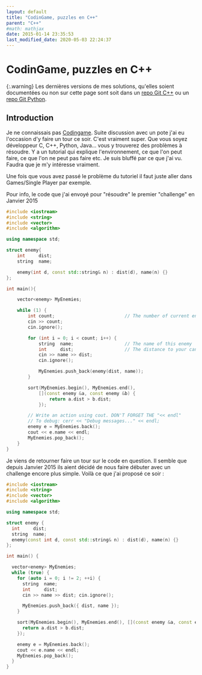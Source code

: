 ```yaml
---
layout: default
title: "CodinGame, puzzles en C++"
parent: "C++"
#math: mathjax
date: 2015-01-14 23:35:53
last_modified_date: 2020-05-03 22:24:37
---
```


# CodinGame, puzzles en C++

<!-- {:.warning}
Cet article commence à dater (2015). La plupart des informations à propos des algorithmes doivent être toujours correctes mais il y a sans doute eu des évolutions dans le mauvais sens du côté de Codingame. Par mauvais sens je veux dire : vous empêcher de développer chez vous à votre rythme puis coller votre solution quand VOUS le souhaitez. Vous obliger à ne coder que sur leur plateforme, ne plus vous permettre de récupérer les jeux d'entrainement et les solutions pour travailler en autonome... J'espère me tromper mais il sera intéressant d'y retrouner de temps à autre et de vérifier si ce que je dis se réalise (ou pas) 🤞  -->

{:.warning}
Les dernières versions de mes solutions, qu'elles soient documentées ou non sur cette page sont soit dans un [repo Git C++](https://github.com/40tude/codingame_cpp) ou un [repo Git Python](https://github.com/40tude/codingame_py). 





## Introduction
Je ne connaissais pas [Codingame](http://www.codingame.com/home). Suite discussion avec un pote j'ai eu l'occasion d'y faire un tour ce soir. C'est vraiment super. Que vous soyez développeur C, C++, Python, Java... vous y trouverez des problèmes à résoudre. Y a un tutorial qui explique l'environnement, ce que l'on peut faire, ce que l'on ne peut pas faire etc. Je suis bluffé par ce que j'ai vu. Faudra que je m'y intéresse vraiment.

Une fois que vous avez passé le problème du tutoriel il faut juste aller dans Games/Single Player par exemple.

Pour info, le code que j'ai envoyé pour "résoudre" le premier "challenge" en Janvier 2015

```cpp
#include <iostream>
#include <string>
#include <vector>
#include <algorithm>

using namespace std;

struct enemy{
    int     dist;
    string  name;

    enemy(int d, const std::string& n) : dist(d), name(n) {}
};

int main(){

    vector<enemy> MyEnemies;

    while (1) {
        int count;                          // The number of current enemy ships within range
        cin >> count;
        cin.ignore();

        for (int i = 0; i < count; i++) {
            string  name;                   // The name of this enemy
            int     dist;                   // The distance to your cannon of this enemy
            cin >> name >> dist;
            cin.ignore();

            MyEnemies.push_back(enemy(dist, name));
        }

        sort(MyEnemies.begin(), MyEnemies.end(),
            [](const enemy &a, const enemy &b) {
                return a.dist > b.dist;
            });

        // Write an action using cout. DON'T FORGET THE "<< endl"
        // To debug: cerr << "Debug messages..." << endl;
        enemy e = MyEnemies.back();
        cout << e.name << endl;
        MyEnemies.pop_back();
    }
}
```

Je viens de retourner faire un tour sur le code en question. Il semble que depuis Janvier 2015 ils aient décidé de nous faire débuter avec un challenge encore plus simple. Voilà ce que j'ai proposé ce soir :

```cpp
#include <iostream>
#include <string>
#include <vector>
#include <algorithm>

using namespace std;

struct enemy {
  int     dist;
  string  name;
  enemy(const int d, const std::string& n) : dist(d), name(n) {}
};

int main() {

  vector<enemy> MyEnemies;
  while (true) {
    for (auto i = 0; i != 2; ++i) {
      string  name;                                                             // The name of the enemy
      int     dist;                                                             // The distance to our cannon
      cin >> name >> dist; cin.ignore();

      MyEnemies.push_back({ dist, name });
    }

    sort(MyEnemies.begin(), MyEnemies.end(), [](const enemy &a, const enemy &b) {
      return a.dist > b.dist;
    });

    enemy e = MyEnemies.back();
    cout << e.name << endl;
    MyEnemies.pop_back();
  }
}
```

